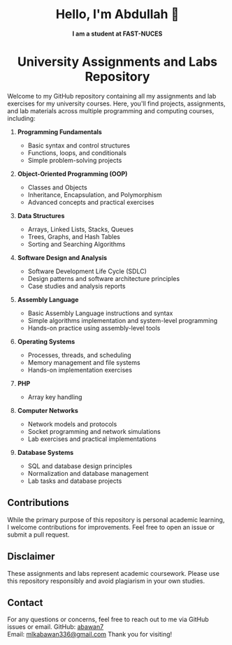 <h1 align="center">
  Hello, I'm Abdullah 👋
</h1>
<p align="center">
  <strong>I am a student at FAST-NUCES</strong>
</p>

<div align="center">

# University Assignments and Labs Repository
</div>

Welcome to my GitHub repository containing all my assignments and lab exercises for my university courses. Here, you'll find projects, assignments, and lab materials across multiple programming and computing courses, including:

1. **Programming Fundamentals**
    - Basic syntax and control structures
    - Functions, loops, and conditionals
    - Simple problem-solving projects

2. **Object-Oriented Programming (OOP)**
    - Classes and Objects
    - Inheritance, Encapsulation, and Polymorphism
    - Advanced concepts and practical exercises

3. **Data Structures**
    - Arrays, Linked Lists, Stacks, Queues
    - Trees, Graphs, and Hash Tables
    - Sorting and Searching Algorithms

4. **Software Design and Analysis**
    - Software Development Life Cycle (SDLC)
    - Design patterns and software architecture principles
    - Case studies and analysis reports

5. **Assembly Language**
    - Basic Assembly Language instructions and syntax
    - Simple algorithms implementation and system-level programming
    - Hands-on practice using assembly-level tools

6. **Operating Systems**
    - Processes, threads, and scheduling
    - Memory management and file systems
    - Hands-on implementation exercises

7. **PHP**
    - Array key handling

8. **Computer Networks**
    - Network models and protocols
    - Socket programming and network simulations
    - Lab exercises and practical implementations

9. **Database Systems**
    - SQL and database design principles
    - Normalization and database management
    - Lab tasks and database projects

## Contributions
While the primary purpose of this repository is personal academic learning, I welcome contributions for improvements. Feel free to open an issue or submit a pull request.

## Disclaimer
These assignments and labs represent academic coursework. Please use this repository responsibly and avoid plagiarism in your own studies.

## Contact
For any questions or concerns, feel free to reach out to me via GitHub issues or email.
GitHub: [abawan7](https://github.com/abawan7)  
Email: [mlkabawan336@gmail.com](mailto:mlkabawan336@gmail.com)
Thank you for visiting!
